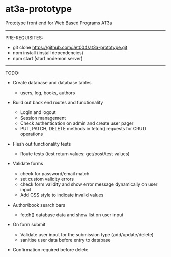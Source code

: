 # at3a-prototype
Prototype front end for Web Based Programs AT3a

---------------------------------------------

PRE-REQUISITES:
- git clone https://github.com/Jet004/at3a-prototype.git
- npm install (install dependencies)
- npm start (start nodemon server)

---------------------------------------------

TODO:
- Create database and database tables
    - users, log, books, authors

- Build out back end routes and functionality
    - Login and logout
    - Session management
    - Check authentication on admin and create user pager
    - PUT, PATCH, DELETE methods in fetch() requests for CRUD operations

- Flesh out functionality tests
    - Route tests (test return values: get/post/test values)

- Validate forms
    - check for password/email match
    - set custom validity errors
    - check form validity and show error message dynamically on user input
    - Add CSS style to indicate invalid values

- Author/book search bars
    - fetch() database data and show list on user input

- On form submit
    - Validate user input for the submission type (add/update/delete) 
    - sanitise user data before entry to database

- Confirmation required before delete

